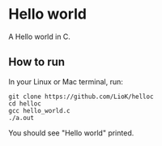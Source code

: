 Hello world
============

A Hello world in C.

How to run
----------
In your Linux or Mac terminal, run:

    git clone https://github.com/LioK/helloc
    cd helloc
    gcc hello_world.c
    ./a.out

You should see "Hello world" printed.
